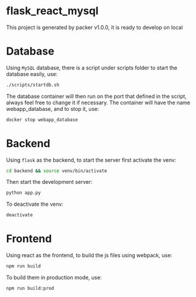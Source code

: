 # flask_react_mysql
This project is generated by packer v1.0.0, it is ready to develop on local

# Database
Using `MySQL` database, there is a script under scripts folder to start the database easily, use:
```sh
./scripts/startdb.sh
```
The database container will then run on the port that defined in the script, always feel free to change it if necessary. The container will have the name webapp_database, and to stop it, use:
```sh
docker stop webapp_database
```

# Backend
Using `flask` as the backend, to start the server first activate the venv:
```sh
cd backend && source venv/bin/activate
```

Then start the development server:
```sh
python app.py
```

To deactivate the venv:
```sh
deactivate
```

# Frontend
Using react as the frontend, to build the js files using webpack, use:
```sh
npm run build
```
To build them in production mode, use:
```sh
npm run build:prod
```




